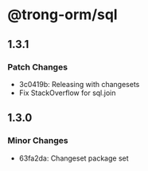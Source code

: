 # @trong-orm/sql

## 1.3.1

### Patch Changes

- 3c0419b: Releasing with changesets
- Fix StackOverflow for sql.join

## 1.3.0

### Minor Changes

- 63fa2da: Changeset package set
